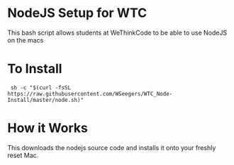 # NodeJS Setup for WTC

This bash script allows students at WeThinkCode to be able to use NodeJS on the macs 

# To Install

` sh -c "$(curl -fsSL https://raw.githubusercontent.com/WSeegers/WTC_Node-Install/master/node.sh)"`

# How it Works

This downloads the nodejs source code and installs it onto your freshly reset Mac. 
